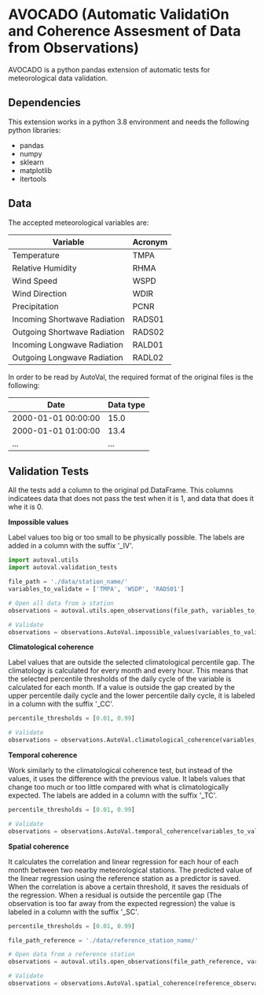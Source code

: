 # AVOCADO (Automatic ValidatiOn and Coherence Assesment of Data from Observations)
AVOCADO is a python pandas extension of automatic tests for meteorological data validation.

## Dependencies
This extension works in a python 3.8 environment and needs the following python libraries:
- pandas
- numpy
- sklearn
- matplotlib
- itertools

## Data 
The accepted meteorological variables are:

| Variable  | Acronym |
| ------------- | ------------- |
| Temperature | TMPA |
| Relative Humidity | RHMA |
| Wind Speed | WSPD |
| Wind Direction | WDIR |
| Precipitation | PCNR |
| Incoming Shortwave Radiation | RADS01 |
| Outgoing Shortwave Radiation | RADS02 |
| Incoming Longwave Radiation | RALD01 |
| Outgoing Longwave Radiation | RADL02 |

In order to be read by AutoVal, the required format of the original files is the following:

| Date  | Data type |
| ------------- | ------------- |
| 2000-01-01 00:00:00  | 15.0  |
| 2000-01-01 01:00:00  | 13.4  |
| ...  | ...  |


## Validation Tests

All the tests add a column to the original pd.DataFrame. This columns indicatees data that does not pass the test when it is 1, and data that does it whe it is 0. 


**Impossible values**

Label values too big or too small to be physically possible. The labels are added in a column with the suffix '_IV'.

```python
import autoval.utils
import autoval.validation_tests

file_path = './data/station_name/'
variables_to_validate = ['TMPA', 'WSDP', 'RADS01']

# Open all data from a station
observations = autoval.utils.open_observations(file_path, variables_to_validate)

# Validate
observations = observations.AutoVal.impossible_values(variables_to_validate)`
```

**Climatological coherence**

Label values that are outside the selected climatological percentile gap. The climatology is calculated for every month and every hour. This means that the selected percentile thresholds of the daily cycle of the variable is calculated for each month. If a value is outside the gap created by the upper percentile daily cycle and the lower percentile daily cycle, it is labeled in a column with the suffix '_CC'.

```python
percentile_thresholds = [0.01, 0.99]

# Validate
observations = observations.AutoVal.climatological_coherence(variables_to_validate, percentile_thresholds)`
```


**Temporal coherence**

Work similarly to the climatological coherence test, but instead of the values, it uses the difference with the previous value. It labels values that change too much or too little compared with what is climatologically expected. The labels are added in a column with the suffix '_TC'.

```python
percentile_thresholds = [0.01, 0.99]

# Validate
observations = observations.AutoVal.temporal_coherence(variables_to_validate, percentile_thresholds)`
```

**Spatial coherence**

It calculates the correlation and linear regression for each hour of each month between two nearby meteorological stations. The predicted value of the linear regression using the reference station as a predictor is saved. When the correlation is above a certain threshold, it saves the residuals of the regression. When a residual is outside the percentile gap (The observation is too far away from the expected regression) the value is labeled in a column with the suffix '_SC'.

```python
percentile_thresholds = [0.01, 0.99]

file_path_reference = './data/reference_station_name/'

# Open data from a reference station
observations = autoval.utils.open_observations(file_path_reference, variables_to_validate)

# Validate
observations = observations.AutoVal.spatial_coherence(reference_observations, variables_to_validate, percentile_thresholds)`
```


